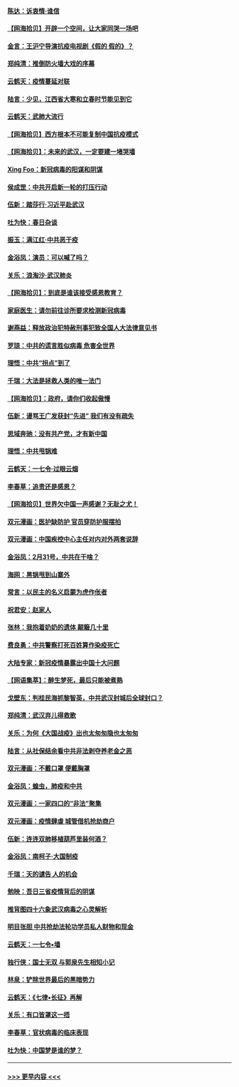 #### [陈达：诉衷情·谁信](../pages/nsc993/n11942899.md?t=03160731) 
#### [【网海拾贝】开辟一个空间，让大家同哭一场吧](../pages/nsc993/n11942165.md?t=03160731) 
#### [金言：王沪宁导演抗疫电视剧《假的 假的》？](../pages/nsc993/n11941510.md?t=03160731) 
#### [郑纯清：推倒防火墙大戏的序幕](../pages/nsc993/n11940838.md?t=03160731) 
#### [云鹤天：疫情蔓延对联](../pages/nsc993/n11940579.md?t=03160731) 
#### [陆言：少见，江西省大寒和立春时节能见到它](../pages/nsc993/n11939983.md?t=03160731) 
#### [云鹤天：武肺大流行](../pages/nsc993/n11939902.md?t=03160731) 
#### [【网海拾贝】西方根本不可能复制中国抗疫模式](../pages/nsc993/n11939725.md?t=03160731) 
#### [【网海拾贝】：未来的武汉，一定要建一堵哭墙](../pages/nsc993/n11938684.md?t=03160731) 
#### [Xing Foo：新冠病毒的阳谋和阴谋](../pages/nsc993/n11936086.md?t=03160731) 
#### [侯成罡：中共开启新一轮的打压行动](../pages/nsc993/n11935730.md?t=03160731) 
#### [伍新：踏莎行‧习近平赴武汉](../pages/nsc993/n11935157.md?t=03160731) 
#### [吐为快：春日杂谈](../pages/nsc993/n11934776.md?t=03160731) 
#### [振玉：满江红‧中共恶于疫](../pages/nsc993/n11934647.md?t=03160731) 
#### [金浴凤：演员：可以喊了吗？](../pages/nsc993/n11934602.md?t=03160731) 
#### [关乐：浪淘沙·武汉肺炎](../pages/nsc993/n11931792.md?t=03160731) 
#### [【网海拾贝】：到底是谁该接受感恩教育？](../pages/nsc993/n11931552.md?t=03160731) 
#### [家庭医生：请勿前往诊所要求检测新冠病毒](../pages/nsc993/n11929190.md?t=03160731) 
#### [谢燕益：释放政治犯特赦刑事犯致全国人大法律意见书](../pages/nsc993/n11928978.md?t=03160731) 
#### [罗琼：中共的谎言胜似病毒 危害全世界](../pages/nsc993/n11922636.md?t=03160731) 
#### [理悟：中共“拐点”到了](../pages/nsc993/n11928496.md?t=03160731) 
#### [千瑞：大法是拯救人类的唯一法门](../pages/nsc993/n11927637.md?t=03160731) 
#### [【网海拾贝】：政府，请你们收起傲慢](../pages/nsc993/n11926932.md?t=03160731) 
#### [伍新：谩骂王广发获封“先进” 我们有没有疏失](../pages/nsc993/n11926101.md?t=03160731) 
#### [思域奔驰：没有共产党，才有新中国](../pages/nsc993/n11926058.md?t=03160731) 
#### [理悟：中共甩锅难](../pages/nsc993/n11925355.md?t=03160731) 
#### [云鹤天：一七令·过眼云烟](../pages/nsc993/n11925284.md?t=03160731) 
#### [李春草：追责还是感恩？](../pages/nsc993/n11925274.md?t=03160731) 
#### [【网海拾贝】世界欠中国一声感谢？无耻之尤！](../pages/nsc993/n11925239.md?t=03160731) 
#### [双元漫画：医护缺防护 官员穿防护服摆拍](../pages/nsc993/n11923899.md?t=03160731) 
#### [双元漫画：中国疾控中心主任对内对外两套说辞](../pages/nsc993/n11921994.md?t=03160731) 
#### [金浴凤：2月31号，中共在干啥？](../pages/nsc993/n11922706.md?t=03160731) 
#### [海网：黑锅甩到山寨外](../pages/nsc993/n11922688.md?t=03160731) 
#### [常言：以民主的名义启蒙为虎作伥者](../pages/nsc993/n11922217.md?t=03160731) 
#### [祝君安：赵家人](../pages/nsc993/n11922209.md?t=03160731) 
#### [张林：我抱着奶奶的遗体 颠簸几十里](../pages/nsc993/n11920945.md?t=03160731) 
#### [费良勇：中共警察打死百姓算作染疫死亡](../pages/nsc993/n11919264.md?t=03160731) 
#### [大陆专家：新冠疫情暴露出中国十大问题](../pages/nsc993/n11919187.md?t=03160731) 
#### [【网语集萃】：醉生梦死，最后只能被煮熟](../pages/nsc993/n11918994.md?t=03160731) 
#### [戈壁东：判桂民海抓黎智英，中共武汉封城后全球封口？](../pages/nsc993/n11917982.md?t=03160731) 
#### [郑纯清：武汉弃儿得救歌](../pages/nsc993/n11917881.md?t=03160731) 
#### [关乐：为何《大国战疫》出也太匆匆隐也太匆匆](../pages/nsc993/n11917792.md?t=03160731) 
#### [陆言：从社保结余看中共非法剥夺养老金之恶](../pages/nsc993/n11917084.md?t=03160731) 
#### [双元漫画：不戴口罩 便戴胸罩](../pages/nsc993/n11916447.md?t=03160731) 
#### [金浴凤：蝗虫，肺疫和中共](../pages/nsc993/n11916904.md?t=03160731) 
#### [双元漫画：一家四口的“非法”聚集](../pages/nsc993/n11916378.md?t=03160731) 
#### [双元漫画：疫情肆虐 城管借机抢劫商户](../pages/nsc993/n11916310.md?t=03160731) 
#### [伍新：连连双肺移植葫芦里装何酒？](../pages/nsc993/n11913667.md?t=03160731) 
#### [金浴凤：南柯子·大国制疫](../pages/nsc993/n11913657.md?t=03160731) 
#### [千瑞：天的谴告  人的机会](../pages/nsc993/n11913309.md?t=03160731) 
#### [勉映：吾日三省疫情背后的阴谋](../pages/nsc993/n11913079.md?t=03160731) 
#### [推背图四十六象武汉病毒之心灵解析](../pages/nsc993/n11911761.md?t=03160731) 
#### [明目张胆 中共抢劫法轮功学员私人财物和现金](../pages/nsc993/n11910262.md?t=03160731) 
#### [云鹤天：一七令▪墙](../pages/nsc993/n11910627.md?t=03160731) 
#### [独行侠：国士无双 与郭泉先生相知小记](../pages/nsc993/n11910613.md?t=03160731) 
#### [林泉：铲除世界最后的黑暗势力](../pages/nsc993/n11909320.md?t=03160731) 
#### [云鹤天：《七律▪长征》再解](../pages/nsc993/n11909327.md?t=03160731) 
#### [关乐：有口皆罩这一捂](../pages/nsc993/n11908393.md?t=03160731) 
#### [李春草：官状病毒的临床表现](../pages/nsc993/n11908339.md?t=03160731) 
#### [吐为快：中国梦是谁的梦？](../pages/nsc993/n11906564.md?t=03160731) 

----
#### [ >>> 更早内容 <<< ](../indexes/nsc993-earlier.md)
